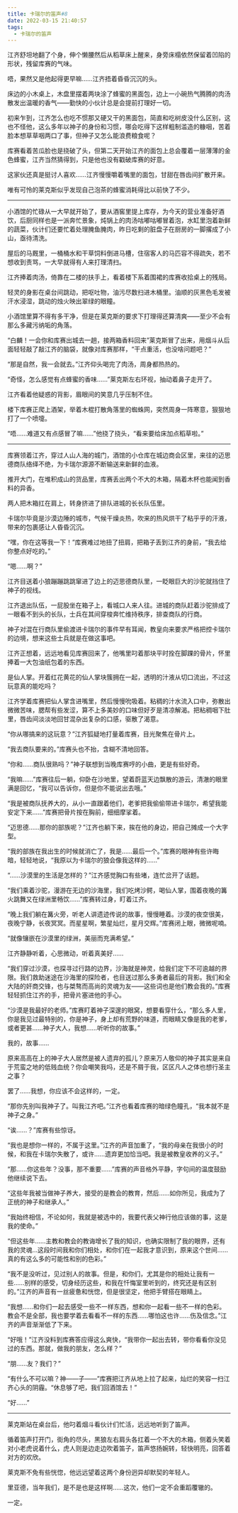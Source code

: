 ```yaml
---
title: 卡瑞尔的笛声#8
date: 2022-03-15 21:40:57
tags:
  - 卡瑞尔的笛声
---
```


江齐舒坦地翻了个身，伸个懒腰然后从稻草床上醒来，身旁床榻依然保留着凹陷的形状，残留库赛的气味。

唔，果然又是他起得更早嘛……江齐捂着昏昏沉沉的头。

<!-- more -->

床边的小木桌上，木盘里摆着两块涂了蜂蜜的黑面包，边上一小碗热气腾腾的肉汤散发出温暖的香气——勤快的小伙计总是会提前打理好一切。

初来乍到，江齐怎么也吃不惯那又硬又干的黑面包，简直和吃树皮没什么区别，这也不怪他，这么多年以神子的身份和习惯，哪会吃得下这样粗制滥造的糠咽，苦着脸本想草草咽两口了事，但神子又怎么能浪费粮食呢？

库赛看着苦瓜脸也是挠破了头，但第二天开始江齐的面包上总会覆着一层薄薄的金色蜂蜜，江齐当然猜得到，只是他也没有戳破库赛的好意。

这家伙还真是挺讨人喜欢……江齐慢慢嚼着嘴里的面包，甘甜在唇齿间扩散开来。

唯有可怜的莱克斯似乎发现自己泡茶的蜂蜜消耗得比以前快了不少。

---

小酒馆的忙碌从一大早就开始了，要从酒窖里提上库存，为今天的营业准备好酒饮，后厨同样也是一派奔忙景象，炖锅上的肉汤咕嘟咕嘟冒着泡，水缸里泡着新鲜的蔬菜，伙计们还要忙着处理腌鱼腌肉，昨日吃剩的脏盘子在厨房的一脚撂成了小山，亟待清洗。

屋后的马厩里，一桶桶水和干草饲料倒进马槽，住宿客人的马匹容不得疏失，若不想收到责骂，一大早就得有人来打理清扫。

江齐捧着肉汤，倚靠在二楼的扶手上，看着楼下系着围裙的库赛收拾桌上的残局。

轻灵的身影在桌台间跳动，把呕吐物，油污尽数扫进木桶里。油顺的灰黑色毛发被汗水浸湿，跳动的烛火映出翠绿的眼瞳。

小酒馆里算不得有多干净，但是在莱克斯的要求下打理得还算清爽——至少不会有那么多藏污纳垢的角落。

“白麟！一会你和库赛出城去一趟，接两箱香料回来”莱克斯冒了出来，用烟斗从后面轻轻敲了敲江齐的脑袋，就像对库赛那样，“干点重活，也没啥问题吧？”

“那是自然，我一会就去。”江齐仰头喝完了肉汤，周身都热热的。

“奇怪，怎么感觉有点蜂蜜的香味……”莱克斯左右环视，抽动着鼻子走开了。

江齐看着他疑惑的背影，眉眼间的笑意几乎压制不住。

楼下库赛正爬上酒架，举着木棍打散角落里的蜘蛛网，突然周身一阵寒意，狠狠地打了一个喷嚏。

“唔……难道又有点感冒了嘛……”他挠了挠头，“看来要给床加点稻草啦。”

---

库赛领着江齐，穿过人山人海的城门，酒馆的小仓库在城边商会区里，来往的迈思德商队络绎不绝，为卡瑞尔源源不断输送来新鲜的血液。

推开大门，在堆积成山的货品里，库赛丢出两个不大的木箱，隔着木杯也能闻到香料的异香。

两人把木箱扛在肩上，转身挤进了排队进城的长长队伍里。

卡瑞尔毕竟是沙漠边陲的城市，气候干燥炎热，吹来的热风烘干了粘乎乎的汗液，带来的包裹感让人昏昏沉沉。

“嘿，你在这等我一下！”库赛难过地扭了扭肩，把箱子丢到江齐的身前，“我去给你整点好吃的。”

“嗯……啊？”

江齐目送着小狼蹦蹦跳跳窜进了边上的迈思德商队里，一眨眼巨大的沙驼就挡住了神子的视线。

江齐退出队伍，一屁股坐在箱子上，看城口人来人往。进城的商队赶着沙驼排成了一眼看不到头的长队，士兵在其间穿梭奔忙维持秩序，排查商队的行商。

神子对混在行商队里偷渡进卡瑞尔的事件早有耳闻，教皇向来要求严格把控卡瑞尔的边境，想来这些士兵就是在做这事吧。

江齐正想着，远远地看见库赛回来了，他嘴里叼着那块平时拴在脚踝的骨片，怀里捧着一大包油纸包着的东西。

是仙人掌。开着红花黄花的仙人掌块簇拥在一起，透明的汁液从切口流出，不过这玩意真的能吃吗？

江齐学着库赛把仙人掌含进嘴里，然后慢慢吮吸着。粘稠的汁水流入口中，弥散出微微苦味，腮帮有些发涩，算不上多美妙的口味但好歹是清凉解渴。把粘稠咽下肚里，唇齿间淡淡地回甘混杂出复杂的口感，驱散了渴意。

“你从哪搞来的这玩意？”江齐狐疑地打量着库赛，目光聚焦在骨片上。

“我去商队要来的。”库赛头也不抬，含糊不清地回答。

“你和……商队很熟吗？”神子联想到当晚库赛哼的小曲，更是有些好奇。

“我嘛……”库赛往后一躺，仰卧在沙地里，望着蔚蓝天边飘散的游云，清澈的眼里满是回忆，“我可以告诉你，但是你不能说出去哦。”

“我是被商队抚养大的，从小一直跟着他们，老爹把我偷偷带进卡瑞尔，希望我能安定下来……”库赛把骨片按在胸前，细细摩挲着。

“迈思德……那你的部族呢？”江齐也躺下来，挨在他的身边，把自己摊成一个大字型。

“我的部族在我出生的时候就消亡了，我是……最后一个。”库赛的眼神有些许晦暗，轻轻地说，“我原以为卡瑞尔的狼会像我这样的……”

“……沙漠里的生活是怎样的？”江齐感觉胸口有些堵，连忙岔开了话题。

“我们乘着沙驼，漫游在无边的沙海里，我们吃烤沙鳄，喝仙人掌，围着夜晚的篝火跳舞又在绿洲里畅饮……”库赛转过身，盯着江齐。

“晚上我们躺在篝火旁，听老人讲遗迹传说的故事，慢慢睡着。沙漠的夜空很美，夜晚宁静，长夜冥冥。而星星啊，繁星灿烂，星月交辉。”库赛闭上眼，微微呢喃。

“就像镶嵌在沙漠里的绿洲，美丽而充满希望。”

江齐静静听着，心思微动，听着真美好……

“我们穿过沙漠，也探寻过行路的边界，沙海就是神灵，给我们定下不可逾越的界限。我们救助迷途在沙海里的探险者，也目送过那么多勇者最后的背影。我们和全大陆的奸商交锋，也与桀骜而高尚的灵魂为友——这些词也是他们教会我的。”库赛轻轻抓住江齐的手，把骨片塞进他的手心。

“沙漠是我最好的老师。”库赛盯着神子深邃的眼窝，想要看穿什么，“那么多人里，你是我见过最特别的，你是神子，身上却有荒野的味道，而眼睛又像是我的老爹，或者更甚……神子大人，我想……听听你的故事。”

我的，故事……

原来高高在上的神子大人居然是被人遗弃的孤儿？原来万人敬仰的神子其实是来自于荒蛮之地的低贱血统？你会嘲笑我吗，还是不屑于我，区区凡人之体也想行圣主之事？

罢了……我想，你应该不会这样的，一定。

“那你先别叫我神子了。叫我江齐吧。”江齐也看着库赛的暗绿色瞳孔，“我本就不是神子之身。”

“诶……？”库赛有些惊讶。

“我也是想你一样的，不属于这里。”江齐的声音加重了，“我的母亲在我很小的时候，和我在卡瑞尔失散了，或许……遗弃更加恰当吧。我是被教皇收养的义子。”

“那……你这些年？没事，那不重要……”库赛的声音格外平静，字句间的温度鼓励他继续说下去。

“这些年我被当做神子养大，接受的是教会的教育，然后……如你所见，我成为了正统的神子和继承人。”

“我始终相信，不论如何，我就是被选中的，我要代表父神行他应该做的事，这是我的使命。”

“但这些年……主教和教会的教诲增长了我的知识，也确实限制了我的眼界，还有我的灵魂…这段时间我和你们相处，和你们在一起我才意识到，原来这个世间……真的有这么多的可能性和别的色彩。”

“我不是没听过，见过别人的故事。但是，和你们，尤其是你的相处让我有一些……别样的感受，切身经历这些，和我在忏悔室里听到的，终究还是有区别的。”江齐的声音有一丝疲惫和恍惚，但是很坚定，他把手臂搭在眼睛上。

“我想……和你们一起去感受一些不一样东西，想和你一起看一些不一样的色彩。教会不是全部，我也要学着去看看不一样的东西……哪怕这也许……伤及信念。”江齐的声音渐渐低了下来。

“好哦！”江齐没料到库赛答应得这么爽快，“我带你一起出去转，带你看看你没见过的东西。那就，做我的朋友，怎么样？”

“朋……友？我们？”

“有什么不可以嘛？神——子——”库赛把江齐从地上拉了起来，灿烂的笑容一扫江齐心头的阴霾。“休息够了吧，我们回酒馆去！”

“好……”

---

莱克斯站在桌台后，他叼着烟斗看伙计们忙活，远远地听到了笛声。

循着笛声打开门，街角的尽头，黑狼左右肩头各扛着一个不大的木箱，侧着头笑着对小老虎说着什么，虎人则是边走边吹着笛子，笛声悠扬婉转，轻快明亮，回答着对方的欢欣。

莱克斯不免有些恍惚，他远远望着这两个身份迥异却默契的年轻人。

里亚德，当年我们，是不是也是这样啊……这次，他们一定不会重蹈覆辙的。

一定。
